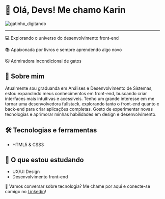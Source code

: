 <h1>👋 Olá, Devs! Me chamo Karin</h1>

![gatinho_digitando](https://github.com/user-attachments/assets/86a9f95c-e18b-40cb-aba4-5a80f7d89098)

<hr>

<p>💻 Explorando o universo do desenvolvimento front-end</p>
<p>📚 Apaixonada por livros e sempre aprendendo algo novo</p>
<p>🐱 Admiradora incondicional de gatos</p>

<h2>🚀 Sobre mim</h2>
<p>Atualmente sou graduanda em Análises e Desenvolvimento de Sistemas, estou expandindo meus conhecimentos em front-end, buscando criar interfaces mais intuitivas e acessíveis. Tenho um grande interesse em me tornar uma desenvolvedora fullstack, explorando tanto o front-end quanto o back-end para criar aplicações completas.
   Gosto de experimentar novas tecnologias e aprimorar minhas habilidades em design e desenvolvimento.</p>

<h2>🛠️ Tecnologias e ferramentas</h2>
<ul>
  <li>HTML5 & CSS3</li>
</ul>

<h2>📖 O que estou estudando</h2>
<ul>
  <li>UX/UI Design</li>
  <li>Desenvolvimento front-end</li>
</ul>

<p>💬 Vamos conversar sobre tecnologia? Me chame por aqui e conecte-se comigo no <a href="https://www.linkedin.com/in/karinpalmeus/">Linkedin</a>!</p>


